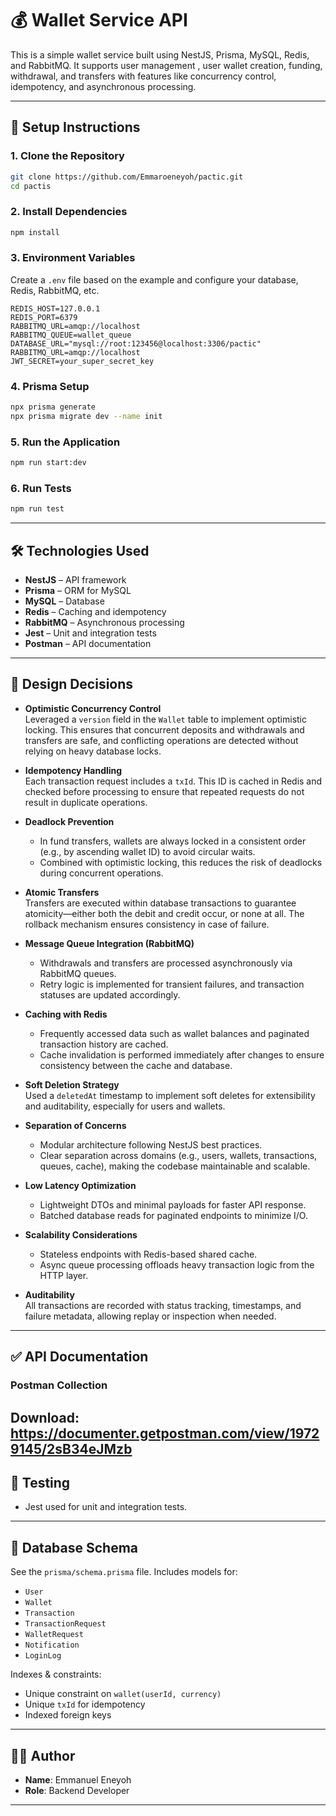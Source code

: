 # 💰 Wallet Service API

This is a simple wallet service built using NestJS, Prisma, MySQL, Redis, and RabbitMQ. It supports user management , user wallet creation, funding, withdrawal, and transfers with features like concurrency control, idempotency, and asynchronous processing.

---

## 🚀 Setup Instructions

### 1. Clone the Repository
```bash
git clone https://github.com/Emmaroeneyoh/pactic.git
cd pactis
```

### 2. Install Dependencies
```bash
npm install
```

### 3. Environment Variables
Create a `.env` file based on the example and configure your database, Redis, RabbitMQ, etc.

```env
REDIS_HOST=127.0.0.1
REDIS_PORT=6379
RABBITMQ_URL=amqp://localhost
RABBITMQ_QUEUE=wallet_queue
DATABASE_URL="mysql://root:123456@localhost:3306/pactic"
RABBITMQ_URL=amqp://localhost
JWT_SECRET=your_super_secret_key
```

### 4. Prisma Setup
```bash
npx prisma generate
npx prisma migrate dev --name init
```

### 5. Run the Application
```bash
npm run start:dev
```

### 6. Run Tests
```bash
npm run test
```

---

## 🛠️ Technologies Used

- **NestJS** – API framework
- **Prisma** – ORM for MySQL
- **MySQL** – Database
- **Redis** – Caching and idempotency
- **RabbitMQ** – Asynchronous processing
- **Jest** – Unit and integration tests
- **Postman** – API documentation

---
## 🧠 Design Decisions

- **Optimistic Concurrency Control**  
  Leveraged a `version` field in the `Wallet` table to implement optimistic locking. This ensures that concurrent deposits and withdrawals and transfers are safe, and conflicting operations are detected without relying on heavy database locks.

- **Idempotency Handling**  
  Each transaction request includes a `txId`. This ID is cached in Redis and checked before processing to ensure that repeated requests  do not result in duplicate operations.

- **Deadlock Prevention**  
  - In fund transfers, wallets are always locked in a consistent order (e.g., by ascending wallet ID) to avoid circular waits.  
  - Combined with optimistic locking, this reduces the risk of deadlocks during concurrent operations.

- **Atomic Transfers**  
  Transfers are executed within database transactions to guarantee atomicity—either both the debit and credit occur, or none at all. The rollback mechanism ensures consistency in case of failure.

- **Message Queue Integration (RabbitMQ)**  
  - Withdrawals and transfers are processed asynchronously via RabbitMQ queues.  
  - Retry logic is implemented for transient failures, and transaction statuses are updated accordingly.

- **Caching with Redis**  
  - Frequently accessed data such as wallet balances and paginated transaction history are cached.  
  - Cache invalidation is performed immediately after changes to ensure consistency between the cache and database.

- **Soft Deletion Strategy**  
  Used a `deletedAt` timestamp to implement soft deletes for extensibility and auditability, especially for users and wallets.

- **Separation of Concerns**  
  - Modular architecture following NestJS best practices.  
  - Clear separation across domains (e.g., users, wallets, transactions, queues, cache), making the codebase maintainable and scalable.

- **Low Latency Optimization**  
  - Lightweight DTOs and minimal payloads for faster API response.  
  - Batched database reads for paginated endpoints to minimize I/O.

- **Scalability Considerations**  
  - Stateless endpoints with Redis-based shared cache.  
  - Async queue processing offloads heavy transaction logic from the HTTP layer.

- **Auditability**  
  All transactions are recorded with status tracking, timestamps, and failure metadata, allowing replay or inspection when needed.


---

## ✅ API Documentation

### Postman Collection
Download: https://documenter.getpostman.com/view/19729145/2sB34eJMzb
---

## 🧪 Testing

- Jest used for unit and integration tests.

---

## 📁 Database Schema

See the `prisma/schema.prisma` file. Includes models for:

- `User`
- `Wallet`
- `Transaction`
- `TransactionRequest`
- `WalletRequest`
- `Notification`
- `LoginLog`

Indexes & constraints:
- Unique constraint on `wallet(userId, currency)`
- Unique `txId` for idempotency
- Indexed foreign keys

---

## 👨‍💻 Author

- **Name**: Emmanuel Eneyoh
- **Role**: Backend Developer

---
